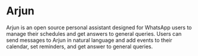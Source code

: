 # Arjun
Arjun is an open source personal assistant designed for WhatsApp users to manage their schedules and get answers to general queries. Users can send messages to Arjun in natural language and add events to their calendar, set reminders, and get answer to general queries.
